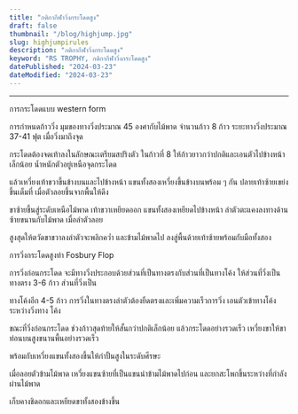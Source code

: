 ```yaml
---
title: "กติกากีฬาวิ่งกระโดดสูง"
draft: false
thumbnail: "/blog/highjump.jpg"
slug: highjumpirules
description: "กติกากีฬาวิ่งกระโดดสูง"
keyword: "RS TROPHY, กติกากีฬาวิ่งกระโดดสูง"
datePublished: "2024-03-23"
dateModified: "2024-03-23"
---
```


---
การกระโดดแบบ western form

การกำหนดก้าววิ่ง มุมของทางวิ่งประมาณ 45 องศากับไม้พาด จำนวนก้าว 8 ก้าว ระยะทางวิ่งประมาณ 37-41 ฟุต เมื่อวิ่งมาถึงจุด

กระโดดต้องจดเท้าลงในลักษณะเตรียมสปริงตัว ในก้าวที่ 8 ให้ก้าวยาวกว่าปกติและเอนตัวไปข้างหน้าเล็กน้อย   น้ำหนักตัวอยู่เหนือจุดกระโดด

แล้วเหวี่ยงเท้าขวาขึ้นข้างบนและไปข้างหน้า แขนทั้งสองเหวี่ยงขึ้นข้างบนพร้อม ๆ กัน ปลายเท้าซ้ายเขย่งขึ้นเต็มที่ เมื่อตัวลอยขึ้นจากพื้นให้ดึง

ขาซ้ายขึ้นสู่ระดับเหนือไม้พาด เท้าขวาเหยียดออก  แขนทั้งสองเหยียดไปข้างหน้า  ลำตัวตะแคงลงทางด้านซ้ายขนานกับไม้พาด  เมื่อลำตัวลอย

สูงสุดให้ตวัดขาขวาลงลำตัวจะพลิกคว่ำ และข้ามไม้พาดไป ลงสู่พื้นด้วยเท้าซ้ายพร้อมกับมือทั้งสอง

การวิ่งกระโดดสูงท่า Fosbury Flop

การวิ่งก่อนกระโดด จะมีทางวิ่งประกอบด้วยส่วนที่เป็นทางตรงกับส่วนที่เป็นทางโค้ง ให้ส่วนที่วิ่งเป็นทางตรง 3-6 ก้าว ส่วนที่วิ่งเป็น

ทางโค้งอีก 4-5 ก้าว การวิ่งในทางตรงลำตัวต้องยืดตรงและเพิ่มความเร็วการวิ่ง เอนตัวเข้าทางโค้งระหว่างวิ่งทาง โค้ง

ขณะที่วิ่งก่อนกระโดด ช่วงก้าวสุดท้ายให้สั้นกว่าปกติเล็กน้อย แล้วกระโดดอย่างรวดเร็ว เหวี่ยงขาให้ขาท่อนบนสูงขนานพื้นอย่างรวดเร็ว

พร้อมกับเหวี่ยงแขนทั้งสองขึ้นให้กำปั้นสูงในระดับศีรษะ

เมื่อลอยตัวข้ามไม้พาด เหวี่ยงแขนซ้ายที่เป็นแขนนำข้ามไม้พาดไปก่อน และยกสะโพกขึ้นระหว่างที่กำลังผ่านไม้พาด

เก็บคางชิดอกและเหยียดขาทั้งสองข้างขึ้น
